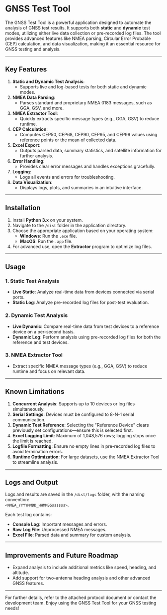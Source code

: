 # GNSS Test Tool

The GNSS Test Tool is a powerful application designed to automate the analysis of GNSS test results. It supports both **static** and **dynamic** test modes, utilizing either live data collection or pre-recorded log files. The tool provides advanced features like NMEA parsing, Circular Error Probable (CEP) calculation, and data visualization, making it an essential resource for GNSS testing and analysis.

---

## Key Features

1. **Static and Dynamic Test Analysis**:
   - Supports live and log-based tests for both static and dynamic modes.
2. **NMEA Data Parsing**:
   - Parses standard and proprietary NMEA 0183 messages, such as GGA, GSV, and more.
3. **NMEA Extractor Tool**:
   - Quickly extracts specific message types (e.g., GGA, GSV) to reduce runtime.
4. **CEP Calculation**:
   - Computes CEP50, CEP68, CEP90, CEP95, and CEP99 values using reference points or the mean of collected data.
5. **Excel Export**:
   - Outputs parsed data, summary statistics, and satellite information for further analysis.
6. **Error Handling**:
   - Provides clear error messages and handles exceptions gracefully.
7. **Logging**:
   - Logs all events and errors for troubleshooting.
8. **Data Visualization**:
   - Displays logs, plots, and summaries in an intuitive interface.

---

## Installation

1. Install **Python 3.x** on your system.
2. Navigate to the `/dist` folder in the application directory.
3. Choose the appropriate application based on your operating system:
   - **Windows**: Run the `.exe` file.
   - **MacOS**: Run the `.app` file.
4. For advanced use, open the **Extractor** program to optimize log files.

---

## Usage

### 1. **Static Test Analysis**
- **Live Static**: Analyze real-time data from devices connected via serial ports.
- **Static Log**: Analyze pre-recorded log files for post-test evaluation.

### 2. **Dynamic Test Analysis**
- **Live Dynamic**: Compare real-time data from test devices to a reference device on a per-second basis.
- **Dynamic Log**: Perform analysis using pre-recorded log files for both the reference and test devices.

### 3. **NMEA Extractor Tool**
- Extract specific NMEA message types (e.g., GGA, GSV) to reduce runtime and focus on relevant data.

---

## Known Limitations

1. **Concurrent Analysis**: Supports up to 10 devices or log files simultaneously.
2. **Serial Settings**: Devices must be configured to 8-N-1 serial communication.
3. **Dynamic Test Reference**: Selecting the "Reference Device" clears previously set configurations—ensure this is selected first.
4. **Excel Logging Limit**: Maximum of 1,048,576 rows; logging stops once the limit is reached.
5. **Logfile Formatting**: Ensure no empty lines in pre-recorded log files to avoid termination errors.
6. **Runtime Optimization**: For large datasets, use the NMEA Extractor Tool to streamline analysis.

---

## Logs and Output

Logs and results are saved in the `/dist/logs` folder, with the naming convention:  
`<NMEA_YYYYMMDD_HHMMSSssssss>`.

Each test log contains:
- **Console Log**: Important messages and errors.
- **Raw Log File**: Unprocessed NMEA messages.
- **Excel File**: Parsed data and summary for custom analysis.

---

## Improvements and Future Roadmap

- Expand analysis to include additional metrics like speed, heading, and altitude.
- Add support for two-antenna heading analysis and other advanced GNSS features.

---

For further details, refer to the attached protocol document or contact the development team. Enjoy using the GNSS Test Tool for your GNSS testing needs!
